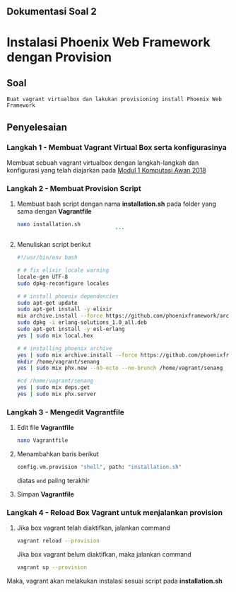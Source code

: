 ## Dokumentasi Soal 2
# Instalasi Phoenix Web Framework dengan Provision

## Soal

```
Buat vagrant virtualbox dan lakukan provisioning install Phoenix Web Framework
```

## Penyelesaian
### **Langkah 1** - Membuat Vagrant Virtual Box serta konfigurasinya
Membuat sebuah vagrant virtualbox dengan langkah-langkah dan konfigurasi yang telah diajarkan pada [Modul 1 Komputasi Awan 2018](https://github.com/fathoniadi/cloud-2018/tree/master/vagrant "Modul 1 Komputasi Awan 2018")

### **Langkah 2** - Membuat Provision Script
1. Membuat bash script dengan nama **installation.sh** pada folder yang sama dengan **Vagrantfile**

    ```bash
    nano installation.sh
                                   ```
2. Menuliskan script berikut

    ```bash
    #!/usr/bin/env bash

    # # fix elixir locale warning
    locale-gen UTF-8
    sudo dpkg-reconfigure locales

    # # install phoenix dependencies
    sudo apt-get update
    sudo apt-get install -y elixir
    mix archive.install --force https://github.com/phoenixframework/archives/raw/master/phx_new.ez
    sudo dpkg -i erlang-solutions_1.0_all.deb
    sudo apt-get install -y esl-erlang
    yes | sudo mix local.hex

    # # installing phoenix archive
    yes | sudo mix archive.install --force https://github.com/phoenixframework/archives/raw/maste$
    mkdir /home/vagrant/senang
    yes | sudo mix phx.new --no-ecto --no-brunch /home/vagrant/senang

    #cd /home/vagrant/senang
    yes | sudo mix deps.get
    yes | sudo mix phx.server
    ```

### **Langkah 3** - Mengedit Vagrantfile
1. Edit file **Vagrantfile**

    ```bash
    nano Vagrantfile
    ```
2. Menambahkan baris berikut 

    ```bash
    config.vm.provision "shell", path: "installation.sh"
    ```
    diatas ```end``` paling terakhir

3. Simpan **Vagrantfile**

### **Langkah 4** - Reload Box Vagrant untuk menjalankan provision
1. Jika box vagrant telah diaktifkan, jalankan command 

    ```bash
    vagrant reload --provision
    ```
    Jika box vagrant belum diaktifkan, maka jalankan command 

    ```bash
    vagrant up --provision
    ```
Maka, vagrant akan melakukan instalasi sesuai script pada **installation.sh**

